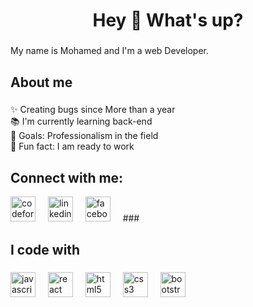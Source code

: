<h1 align="center">Hey 👋 What's up?</h1>

###

<p align="left">My name is Mohamed and I'm a web Developer.</p>

###

<h2 align="left">About me</h2>

###

<p align="left">✨ Creating bugs since More than a year<br>📚 I'm currently learning back-end<br>🎯 Goals: Professionalism in the field<br>🎲 Fun fact: I am ready to work</p>

###
 <h2 align="left">Connect with me:</h2>
   <img src="https://codeforces.com/profile/mohamedredaodah89" height="40" alt="codeforces logo"  />
  <img width="12" />
    <img src="https://www.linkedin.com/in/mohamed-reda-801b2a297" height="40" alt="linkedin logo"  />
  <img width="12" />
    <img src="https://www.facebook.com/profile.php?id=61551070234984" height="40" alt="facebook logo"  />
  <img width="12" />
###

<h2 align="left">I code with</h2>

###

<div align="left">
  <img src="https://cdn.jsdelivr.net/gh/devicons/devicon/icons/javascript/javascript-original.svg" height="40" alt="javascript logo"  />
  <img width="12" />
  <img src="https://cdn.jsdelivr.net/gh/devicons/devicon/icons/react/react-original.svg" height="40" alt="react logo"  />
  <img width="12" />
  <img src="https://cdn.jsdelivr.net/gh/devicons/devicon/icons/html5/html5-original.svg" height="40" alt="html5 logo"  />
  <img width="12" />
  <img src="https://cdn.jsdelivr.net/gh/devicons/devicon/icons/css3/css3-original.svg" height="40" alt="css3 logo"  />
  <img width="12" />
  <img src="https://cdn.jsdelivr.net/gh/devicons/devicon/icons/bootstrap/bootstrap-original.svg" height="40" alt="bootstrap logo"  />
</div>

###
